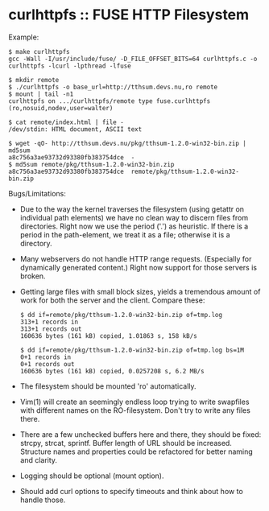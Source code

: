 curlhttpfs :: FUSE HTTP Filesystem
==================================

Example:

    $ make curlhttpfs
    gcc -Wall -I/usr/include/fuse/ -D_FILE_OFFSET_BITS=64 curlhttpfs.c -o curlhttpfs -lcurl -lpthread -lfuse

    $ mkdir remote
    $ ./curlhttpfs -o base_url=http://tthsum.devs.nu,ro remote
    $ mount | tail -n1
    curlhttpfs on .../curlhttpfs/remote type fuse.curlhttpfs (ro,nosuid,nodev,user=walter)

    $ cat remote/index.html | file -
    /dev/stdin: HTML document, ASCII text

    $ wget -qO- http://tthsum.devs.nu/pkg/tthsum-1.2.0-win32-bin.zip | md5sum
    a8c756a3ae93732d93380fb383754dce  -
    $ md5sum remote/pkg/tthsum-1.2.0-win32-bin.zip
    a8c756a3ae93732d93380fb383754dce  remote/pkg/tthsum-1.2.0-win32-bin.zip

Bugs/Limitations:

  * Due to the way the kernel traverses the filesystem (using getattr on
    individual path elements) we have no clean way to discern files from
    directories. Right now we use the period ('.') as heuristic. If there
    is a period in the path-element, we treat it as a file; otherwise it
    is a directory.

  * Many webservers do not handle HTTP range requests. (Especially for
    dynamically generated content.) Right now support for those servers
    is broken.
 
  * Getting large files with small block sizes, yields a tremendous
    amount of work for both the server and the client. Compare these:

        $ dd if=remote/pkg/tthsum-1.2.0-win32-bin.zip of=tmp.log
        313+1 records in
        313+1 records out
        160636 bytes (161 kB) copied, 1.01863 s, 158 kB/s

        $ dd if=remote/pkg/tthsum-1.2.0-win32-bin.zip of=tmp.log bs=1M
        0+1 records in
        0+1 records out
        160636 bytes (161 kB) copied, 0.0257208 s, 6.2 MB/s

  * The filesystem should be mounted 'ro' automatically.

  * Vim(1) will create an seemingly endless loop trying to write
    swapfiles with different names on the RO-filesystem. Don't try to
    write any files there.

  * There are a few unchecked buffers here and there, they should be
    fixed: strcpy, strcat, sprintf. Buffer length of URL should be
    increased. Structure names and properties could be refactored for
    better naming and clarity.

  * Logging should be optional (mount option).

  * Should add curl options to specify timeouts and think about how to
    handle those.
